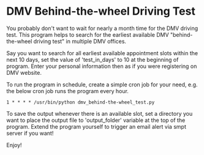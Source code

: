 DMV Behind-the-wheel Driving Test
===========================

You probably don't want to wait for nearly a month time for the DMV driving test. This program helps to search for the earliest available DMV "behind-the-wheel driving test" in multiple DMV offices.

Say you want to search for all earliest available appointment slots within the next 10 days, set the value of 'test_in_days' to 10 at the beginning of program. Enter your personal information then as if you were registering on DMV website. 

To run the program in schedule, create a simple cron job for your need, e.g. the below cron job runs the program every hour.

    1 * * * * /usr/bin/python dmv_behind-the-wheel_test.py

To save the output whenever there is an available slot, set a directory you want to place the output file to 'output_folder' variable at the top of the program. Extend the program yourself to trigger an email alert via smpt server if you want!

Enjoy!
